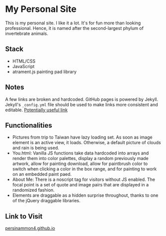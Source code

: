 # My Personal Site

This is my personal site. I like it a lot.
It's for fun more than looking professional. Hence, it is named after the second-largest phylum of invertebrate animals.

## Stack

- HTML/CSS
- JavaScript
- atrament.js painting pad library

## Notes

A few links are broken and hardcoded. GitHub pages is powered by Jekyll. Jekyll's `_config.yml` file
should be used to make links more consistent and editable. [Potentially useful link](
https://stackoverflow.com/questions/16316311/github-pages-and-relative-paths)

## Functionalities

- Pictures from trip to Taiwan have lazy loading set. As soon as image element is an active view, it loads.
Otherwise, a default picture of clouds and rain is being used.
- You.html: Vanilla JS functions take data hardcoded into arrays and render them into color palettes, display a random
previously made artwork, allow for painting download, allow for paintbrush color to switch when clicking a color in the box range,
and for painting to work on an embedded paint paed.
- About Me: There is a noscript tag for visitors without JS enabled. The focal point is a set of quote
and image pairs that are displayed in a randomized fashion.
- Elements are draggable as a hidden surprise throughout, thanks to one of the jQuery draggable libraries.


## Link to Visit 

[persinammon4.github.io](persinammon4.github.io)

